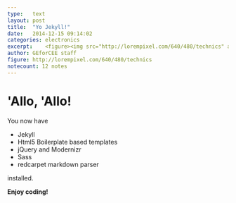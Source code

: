 ```yaml
---
type:	text
layout: post
title:  "Yo Jekyll!"
date:	2014-12-15 09:14:02
categories: electronics
excerpt:	<figure><img src="http://lorempixel.com/640/480/technics" alt="Lorem ipsum"></figure><p>Cras justo odio, dapibus ac facilisis in, egestas eget quam. Aenean eu leo quam. Pellentesque ornare sem lacinia quam venenatis vestibulum.</p>
author:	GEforCEE staff
figure:	http://lorempixel.com/640/480/technics
notecount: 12 notes
---
```


# 'Allo, 'Allo!

You now have

- Jekyll
- Html5 Boilerplate based templates
- jQuery and Modernizr
- Sass
- redcarpet markdown parser

installed.

**Enjoy coding!**
